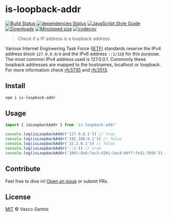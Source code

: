 # is-loopback-addr

[![Build Status](https://github.com/vasco-santos/is-loopback-addr/actions/workflows/js-test-and-release.yml/badge.svg?branch=main)](https://github.com/vasco-santos/is-loopback-addr/actions/workflows/js-test-and-release.yml)
[![dependencies Status](https://david-dm.org/vasco-santos/is-loopback-addr/status.svg)](https://david-dm.org/vasco-santos/is-loopback-addr)
[![JavaScript Style Guide](https://img.shields.io/badge/code_style-standard-brightgreen.svg)](https://standardjs.com)
[![Downloads](https://img.shields.io/npm/dm/is-loopback-addr.svg)](https://www.npmjs.com/package/is-loopback-addr)
[![Minzipped size](https://badgen.net/bundlephobia/minzip/is-loopback-addr)](https://bundlephobia.com/result?p=is-loopback-addr)
[![codecov](https://img.shields.io/codecov/c/github/vasco-santos/is-loopback-addr.svg?style=flat-square)](https://codecov.io/gh/vasco-santos/is-loopback-addr)

> Check if a IP address is a loopback address

Various Internet Engineering Task Force ([IETF](https://www.ietf.org/)) standards reserve the IPv4 address block `127.0.0.0/8` and the IPv6 address `::1/128` for this purpose. The most common IPv4 address used is 127.0.0.1. Commonly these loopback addresses are mapped to the hostnames, localhost or loopback. For more information check [rfc5735](https://tools.ietf.org/html/rfc5735) and [rfc3513](https://tools.ietf.org/html/rfc3513#section-2.4).

## Install

```sh
npm i is-loopback-addr
```

## Usage

```js
import { isLoopbackAddr } from 'is-loopback-addr'

console.log(isLoopbackAddr('127.0.0.1')) // true
console.log(isLoopbackAddr('192.168.0.1')) // false
console.log(isLoopbackAddr('22.2.0.1')) // false
console.log(isLoopbackAddr('::1')) // true
console.log(isLoopbackAddr('2001:8a0:7ac5:4201:3ac9:86ff:fe31:7095')) // false
```

## Contribute

Feel free to dive in! [Open an issue](https://github.com/vasco-santos/is-loopback-addr/issues/new) or submit PRs.

## License

[MIT](LICENSE) © Vasco Santos